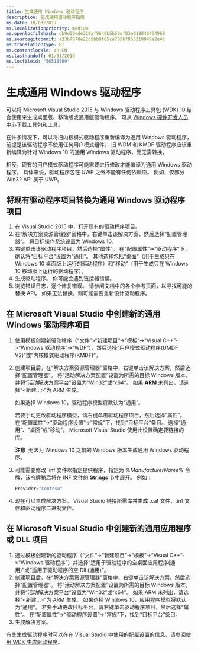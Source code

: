```yaml
---
title: 生成通用 Windows 驱动程序
description: 生成通用驱动程序指南
ms.date: 10/03/2017
ms.localizationpriority: medium
ms.openlocfilehash: db9d50ede319af9640b5b53ef03e018846464969
ms.sourcegitcommit: a33b7978e22d5bb9f65ca7056f955319049a2e4c
ms.translationtype: HT
ms.contentlocale: zh-CN
ms.lasthandoff: 01/31/2019
ms.locfileid: "56518500"
---
```

# <a name="building-a-universal-windows-driver"></a>生成通用 Windows 驱动程序

可以将 Microsoft Visual Studio 2015 与 Windows 驱动程序工具包 (WDK) 10 结合使用来生成桌面版、移动版或通用版驱动程序。 可从 [Windows 硬件开发人员中心](https://go.microsoft.com/fwlink/p/?LinkId=524487)下载工具包和工具。

在许多情况下，可以将旧内核模式驱动程序重新编译为通用 Windows 驱动程序，前提是该驱动程序不使用任何用户模式组件。 旧 WDM 和 KMDF 驱动程序应该重新编译为针对 Windows 10 的通用 Windows 驱动程序，而无需转换。

相反，现有的用户模式驱动程序可能需要进行修改才能编译为通用 Windows 驱动程序。 具体来说，驱动程序包在 UWP 之外不能有任何依赖项。 例如，仅部分 Win32 API 属于 UWP。

## <a name="converting-an-existing-driver-project-to-a-universal-windows-driver-project"></a>将现有驱动程序项目转换为通用 Windows 驱动程序项目

1.  在 Visual Studio 2015 中，打开现有的驱动程序项目。
2.  在“解决方案资源管理器”窗格中，右键单击该解决方案，然后选择“配置管理器”。 将目标操作系统设置为 Windows 10。
3.  右键单击该驱动程序项目，然后选择“属性”。 在“配置属性”-&gt;“驱动程序”下，确认将“目标平台”设置为“通用”。 其他选择包括“桌面”（用于生成只在 Windows 10 桌面版上运行的驱动程序）和“移动”（用于生成只在 Windows 10 移动版上运行的驱动程序）。
4.  生成驱动程序。 你可能会遇到链接器错误。
5.  浏览错误日志，逐个修复错误。 请参阅文档中的各个参考页面，以寻找可能的替换 API。 如果无法替换，则可能需要重新设计驱动程序。

## <a name="creating-a-new-universal-windows-driver-project-in-microsoft-visual-studio"></a>在 Microsoft Visual Studio 中创建新的通用 Windows 驱动程序项目

1.  使用模板创建新驱动程序（“文件”&gt;“新建项目”-&gt;“模板”-&gt;“Visual C++”-&gt;“Windows 驱动程序”-&gt;“WDF”），然后选择“用户模式驱动程序(UMDF V2)”或“内核模式驱动程序(KMDF)”。
2.  创建项目后，在“解决方案资源管理器”窗格中，右键单击该解决方案，然后选择“配置管理器”。 将“活动解决方案配置”设置为所需的目标 Windows 版本，并将“活动解决方案平台”设置为“Win32”或“x64”。 如果 **ARM** 未列出，请选择“&lt;新建…&gt;”为 ARM 生成。

    如果选择 Windows 10，驱动程序模型将默认为“通用”。

    若要手动更改驱动程序模型，请右键单击驱动程序项目，然后选择“属性”。 在“配置属性”-&gt;“驱动程序设置”-&gt;“常规”下，找到“目标平台”条目。 选择“通用”、“桌面”或“移动”。 Microsoft Visual Studio 使用此设置确定要链接的库。

    **注意**  无法为 Windows 10 之前的 Windows 版本生成通用 Windows 驱动程序。
3.  可能需要修改 .inf 文件以指定提供程序，指定为 %*ManufacturerName*% 令牌，该令牌稍后将在 INF 文件的 [**Strings**](https://msdn.microsoft.com/Library/Windows/Hardware/Ff547485) 节中展开。 例如：

    ```cpp
    Provider="Contoso"
    ```

4.  现在可以生成解决方案。 Visual Studio 链接所需库并生成 .cat 文件、.inf 文件和驱动程序二进制文件。

## <a name="creating-a-new-universal-application-or-dll-project-in-microsoft-visual-studio"></a>在 Microsoft Visual Studio 中创建新的通用应用程序或 DLL 项目

1.  通过模板创建新的驱动程序（“文件”->“新建项目”->“模板”->“Visual C++”->“Windows 驱动程序”）并选择“适用于驱动程序的空桌面应用程序(通用)”或“适用于驱动程序的空 Dll (通用)”。
2.  创建项目后，在“解决方案资源管理器”窗格中，右键单击该解决方案，然后选择“配置管理器”。 将“活动解决方案配置”设置为所需的目标 Windows 版本，并将“活动解决方案平台”设置为“Win32”或“x64”。 如果 ARM 未列出，请选择“<新建…>”为 ARM 生成。
如果选择 Windows 10，应用程序模型将默认为“通用”。
若要手动更改目标平台，请右键单击驱动程序项目，然后选择“属性”。 在“配置属性”->“驱动程序设置”->“常规”下，找到“目标平台”条目。
3.  生成解决方案。

有关生成驱动程序时可以在在 Visual Studio 中使用的配置设置的信息，请参阅[使用 WDK 生成驱动程序](building-a-driver.md)。

